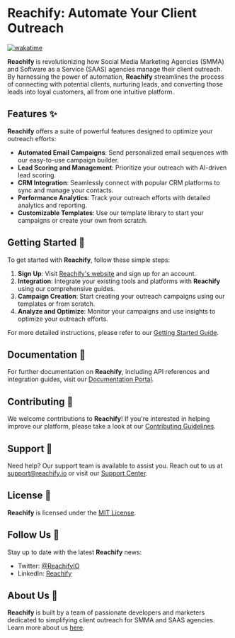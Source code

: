 # Reachify: Automate Your Client Outreach
[![wakatime](https://wakatime.com/badge/user/04c60a11-7fcd-4d1d-accf-a4bb74ceedec/project/018e9cf7-12f0-451b-b48e-3a1f96f2f527.svg)](https://wakatime.com/badge/user/04c60a11-7fcd-4d1d-accf-a4bb74ceedec/project/018e9cf7-12f0-451b-b48e-3a1f96f2f527)

**Reachify** is revolutionizing how Social Media Marketing Agencies (SMMA) and Software as a Service (SAAS) agencies manage their client outreach. By harnessing the power of automation, **Reachify** streamlines the process of connecting with potential clients, nurturing leads, and converting those leads into loyal customers, all from one intuitive platform.

## Features ✨

**Reachify** offers a suite of powerful features designed to optimize your outreach efforts:

- **Automated Email Campaigns**: Send personalized email sequences with our easy-to-use campaign builder.
- **Lead Scoring and Management**: Prioritize your outreach with AI-driven lead scoring.
- **CRM Integration**: Seamlessly connect with popular CRM platforms to sync and manage your contacts.
- **Performance Analytics**: Track your outreach efforts with detailed analytics and reporting.
- **Customizable Templates**: Use our template library to start your campaigns or create your own from scratch.

## Getting Started 🚀

To get started with **Reachify**, follow these simple steps:

1. **Sign Up**: Visit [Reachify's website](http://www.reachify.io) and sign up for an account.
2. **Integration**: Integrate your existing tools and platforms with **Reachify** using our comprehensive guides.
3. **Campaign Creation**: Start creating your outreach campaigns using our templates or from scratch.
4. **Analyze and Optimize**: Monitor your campaigns and use insights to optimize your outreach efforts.

For more detailed instructions, please refer to our [Getting Started Guide](/docs/getting_started.md).

## Documentation 📖

For further documentation on **Reachify**, including API references and integration guides, visit our [Documentation Portal](http://www.reachify.io/docs).

## Contributing 🤝

We welcome contributions to **Reachify**! If you're interested in helping improve our platform, please take a look at our [Contributing Guidelines](/CONTRIBUTING.md).

## Support 💬

Need help? Our support team is available to assist you. Reach out to us at [support@reachify.io](mailto:support@reachify.io) or visit our [Support Center](http://www.reachify.io/support).

## License 📄

**Reachify** is licensed under the [MIT License](/LICENSE).

## Follow Us 📱

Stay up to date with the latest **Reachify** news:

- Twitter: [@ReachifyIO](http://twitter.com/ReachifyIO)
- LinkedIn: [Reachify](http://www.linkedin.com/company/reachify)

## About Us 🏢

**Reachify** is built by a team of passionate developers and marketers dedicated to simplifying client outreach for SMMA and SAAS agencies. Learn more about us [here](http://www.reachify.io/about).
